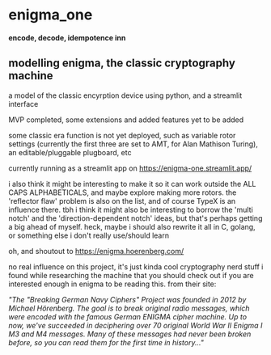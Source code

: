 # enigma_one 

#### encode, decode, idempotence inn


## modelling enigma, the classic cryptography machine


a model of the classic encyrption device using python, and a streamlit interface 

MVP completed, some extensions and added features yet to be added

some classic era function is not yet deployed, such as variable rotor settings (currently the first three are set to AMT, for Alan Mathison Turing), an editable/pluggable plugboard, etc 

currently running as a streamlit app on https://enigma-one.streamlit.app/



i also think it might be interesting to make it so it 
can work outside the ALL CAPS ALPHABETICALS, and maybe explore making 
more rotors. the 'reflector flaw' problem is also on the list, 
and of course TypeX is an influence there.  tbh i think it might 
also be interesting to borrow the 'multi notch' and the 
'direction-dependent notch' ideas, but that's perhaps getting 
a big ahead of myself.  heck, maybe i should also rewrite it 
all in C, golang, or something else i don't really use/should learn

oh, and shoutout to https://enigma.hoerenberg.com/

no real influence on this project, it's just kinda cool cryptography nerd stuff i found while researching the machine that you should check out if you are interested enough in enigma to be reading this.  from their site:

_"The "Breaking German Navy Ciphers" Project was founded in 2012 by Michael Hörenberg. The goal is to break original radio messages, which were encoded with the famous German ENIGMA cipher machine. Up to now, we've succeeded in deciphering over 70 original World War II Enigma I M3 and M4 messages. Many of these messages had never been broken before, so you can read them for the first time in history..."_

<!-- 
M:

- core encryption algorithm (encode/decode)
- rotor mechanism (configurable, )
- plugboard: emulating the plugboard for additional encryption permutations.
- user Interface: A secure and user-friendly interface for inputting and decrypting messages.
- Security Protocols: Robust encryption protocols to ensure data integrity and confidentiality.
- Documentation: Comprehensive documentation for users and developers.

S:

C: 

W:
- complete the moscow board, i guess? got too excited geeking out about cryptopgraphy, just got stuck in 


1. scherbius' OG:

- keyboard for input
- lampboard for output
- plugboard for initial substitution
- 3-5 rotors
- reflector

bletchley's exploit: no letter substituted for itself
    it would seem like a good enigma+ extension to try to fix flaw, but that would also potentially become a new flaw if it is implemeted clumsily. given the numebrs involved, 

possible components:
- Rotor class: Represents each rotor with its wiring and rotation mechanism
- Reflector class: Handles the reflection of signals
- Plugboard class: Manages the plugboard connections
- Enigma class: Combines all components and handles the encryption process -->
